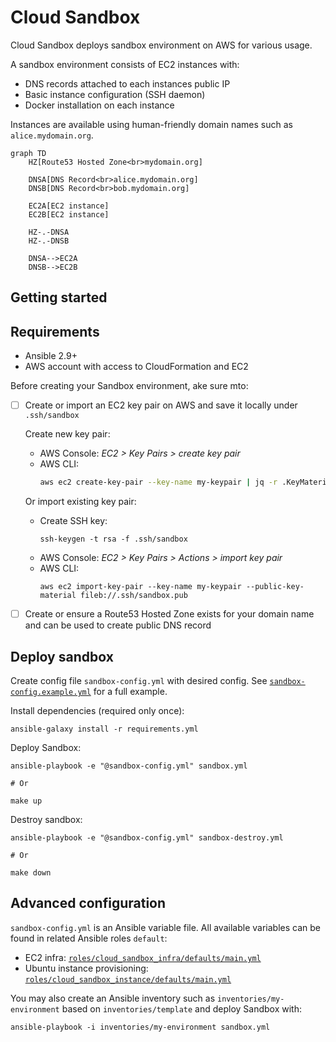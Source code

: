 # Cloud Sandbox

Cloud Sandbox deploys sandbox environment on AWS for various usage.

A sandbox environment consists of EC2 instances with:
  - DNS records attached to each instances public IP
  - Basic instance configuration (SSH daemon)
  - Docker installation on each instance

Instances are available using human-friendly domain names such as `alice.mydomain.org`.

```mermaid
graph TD
    HZ[Route53 Hosted Zone<br>mydomain.org]
    
    DNSA[DNS Record<br>alice.mydomain.org]
    DNSB[DNS Record<br>bob.mydomain.org]
    
    EC2A[EC2 instance]
    EC2B[EC2 instance]

    HZ-.-DNSA
    HZ-.-DNSB

    DNSA-->EC2A
    DNSB-->EC2B
```

## Getting started


## Requirements

- Ansible 2.9+
- AWS account with access to CloudFormation and EC2

Before creating your Sandbox environment, ake sure mto:

- [ ] Create or import an EC2 key pair on AWS and save it locally under `.ssh/sandbox`
  
  Create new key pair:
  - AWS Console: _EC2 > Key Pairs > create key pair_
  - AWS CLI: 
    ```sh
    aws ec2 create-key-pair --key-name my-keypair | jq -r .KeyMaterial > .ssh/sandbox
    ```
  Or import existing key pair:
  - Create SSH key:
    ```
    ssh-keygen -t rsa -f .ssh/sandbox
    ```
  - AWS Console: _EC2 > Key Pairs > Actions > import key pair_
  - AWS CLI:
    ```
    aws ec2 import-key-pair --key-name my-keypair --public-key-material fileb://.ssh/sandbox.pub
    ```
  
- [ ] Create or ensure a Route53 Hosted Zone exists for your domain name and can be used to create public DNS record

## Deploy sandbox

Create config file `sandbox-config.yml` with desired config. See [`sandbox-config.example.yml`](./sandbox-config.example.yml) for a full example. 

Install dependencies (required only once):

```
ansible-galaxy install -r requirements.yml
```

Deploy Sandbox:

```
ansible-playbook -e "@sandbox-config.yml" sandbox.yml

# Or

make up
```

Destroy sandbox:

```
ansible-playbook -e "@sandbox-config.yml" sandbox-destroy.yml 

# Or

make down
```

## Advanced configuration

`sandbox-config.yml` is an Ansible variable file. All available variables can be found in related Ansible roles `default`:
- EC2 infra: [`roles/cloud_sandbox_infra/defaults/main.yml`](./roles/cloud_sandbox_infra/defaults/main.yml)
- Ubuntu instance provisioning: [`roles/cloud_sandbox_instance/defaults/main.yml`](./roles/cloud_sandbox_instance/defaults/main.yml)

You may also create an Ansible inventory such as `inventories/my-environment` based on `inventories/template` and deploy Sandbox with:

```
ansible-playbook -i inventories/my-environment sandbox.yml
```
